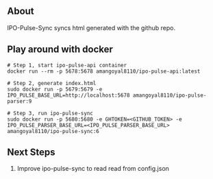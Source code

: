 ## About
IPO-Pulse-Sync syncs html generated with the github repo.

## Play around with docker
```
# Step 1, start ipo-pulse-api container
docker run --rm -p 5678:5678 amangoyal8110/ipo-pulse-api:latest

# Step 2, generate index.html
sudo docker run -p 5679:5679 -e IPO_PULSE_BASE_URL=http://localhost:5678 amangoyal8110/ipo-pulse-parser:9

# Step 3, run ipo-pulse-sync
sudo docker run -p 5680:5680 -e GHTOKEN=<GITHUB_TOKEN> -e IPO_PULSE_PARSER_BASE_URL=<IPO_PULSE_PARSER_BASE_URL> amangoyal8110/ipo-pulse-sync:6
```


## Next Steps
1. Improve ipo-pulse-sync to read read from config.json
